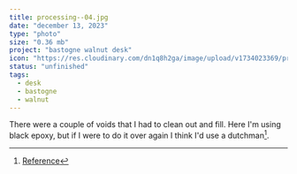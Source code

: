 ```yaml
---
title: processing--04.jpg
date: "december 13, 2023"
type: "photo"
size: "0.36 mb"
project: "bastogne walnut desk"
icon: "https://res.cloudinary.com/dn1q8h2ga/image/upload/v1734023369/proportional.design-3.0/bastogne-walnut-desk/proccessing/2024-02-06_17-10-31_967_copy_gofnqr.jpg"
status: "unfinished"
tags:
  - desk
  - bastogne
  - walnut
---
```


There were a couple of voids that I had to clean out and fill. Here I'm using black epoxy, but if I were to do it over again I think I'd use a dutchman[^1].

[^1]: [Reference](https://makezine.com/projects/dutchman-wood-repair/)
